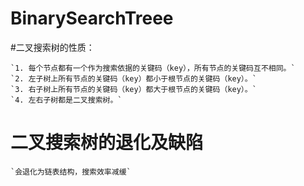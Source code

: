 # BinarySearchTreee
#二叉搜索树的性质：

	`1. 每个节点都有一个作为搜索依据的关键码（key），所有节点的关键码互不相同。`
	`2. 左子树上所有节点的关键码（key）都小于根节点的关键码（key）。`
	`3. 右子树上所有节点的关键码（key）都大于根节点的关键码（key）。`
	`4. 左右子树都是二叉搜索树。`

# 二叉搜索树的退化及缺陷
	`会退化为链表结构，搜索效率减缓`

 
